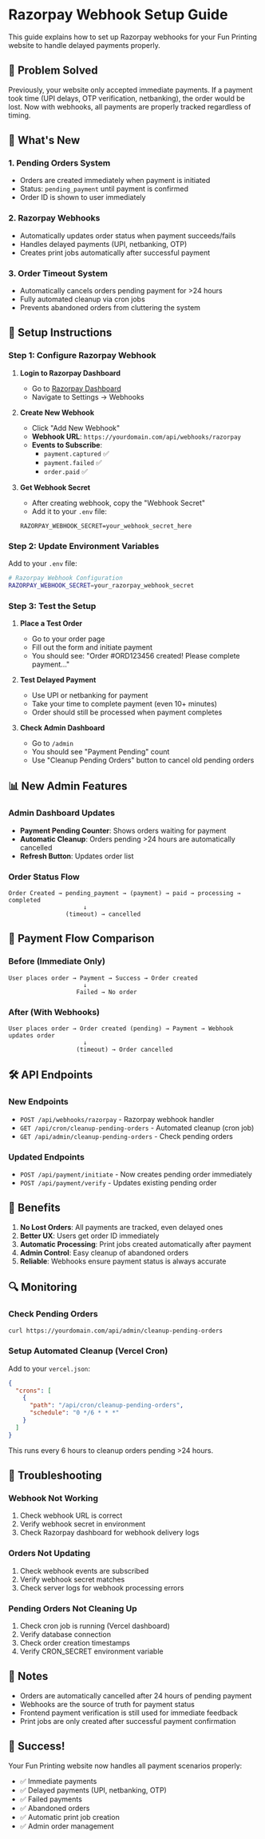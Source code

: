 # Razorpay Webhook Setup Guide

This guide explains how to set up Razorpay webhooks for your Fun Printing website to handle delayed payments properly.

## 🎯 Problem Solved

Previously, your website only accepted immediate payments. If a payment took time (UPI delays, OTP verification, netbanking), the order would be lost. Now with webhooks, all payments are properly tracked regardless of timing.

## 🔧 What's New

### 1. **Pending Orders System**
- Orders are created immediately when payment is initiated
- Status: `pending_payment` until payment is confirmed
- Order ID is shown to user immediately

### 2. **Razorpay Webhooks**
- Automatically updates order status when payment succeeds/fails
- Handles delayed payments (UPI, netbanking, OTP)
- Creates print jobs automatically after successful payment

### 3. **Order Timeout System**
- Automatically cancels orders pending payment for >24 hours
- Fully automated cleanup via cron jobs
- Prevents abandoned orders from cluttering the system

## 🚀 Setup Instructions

### Step 1: Configure Razorpay Webhook

1. **Login to Razorpay Dashboard**
   - Go to [Razorpay Dashboard](https://dashboard.razorpay.com/)
   - Navigate to Settings → Webhooks

2. **Create New Webhook**
   - Click "Add New Webhook"
   - **Webhook URL**: `https://yourdomain.com/api/webhooks/razorpay`
   - **Events to Subscribe**:
     - `payment.captured` ✅
     - `payment.failed` ✅
     - `order.paid` ✅

3. **Get Webhook Secret**
   - After creating webhook, copy the "Webhook Secret"
   - Add it to your `.env` file:
   ```
   RAZORPAY_WEBHOOK_SECRET=your_webhook_secret_here
   ```

### Step 2: Update Environment Variables

Add to your `.env` file:
```bash
# Razorpay Webhook Configuration
RAZORPAY_WEBHOOK_SECRET=your_razorpay_webhook_secret
```

### Step 3: Test the Setup

1. **Place a Test Order**
   - Go to your order page
   - Fill out the form and initiate payment
   - You should see: "Order #ORD123456 created! Please complete payment..."

2. **Test Delayed Payment**
   - Use UPI or netbanking for payment
   - Take your time to complete payment (even 10+ minutes)
   - Order should still be processed when payment completes

3. **Check Admin Dashboard**
   - Go to `/admin`
   - You should see "Payment Pending" count
   - Use "Cleanup Pending Orders" button to cancel old pending orders

## 📊 New Admin Features

### Admin Dashboard Updates
- **Payment Pending Counter**: Shows orders waiting for payment
- **Automatic Cleanup**: Orders pending >24 hours are automatically cancelled
- **Refresh Button**: Updates order list

### Order Status Flow
```
Order Created → pending_payment → (payment) → paid → processing → completed
                     ↓
                (timeout) → cancelled
```

## 🔄 Payment Flow Comparison

### Before (Immediate Only)
```
User places order → Payment → Success → Order created
                     ↓
                   Failed → No order
```

### After (With Webhooks)
```
User places order → Order created (pending) → Payment → Webhook updates order
                     ↓
                   (timeout) → Order cancelled
```

## 🛠️ API Endpoints

### New Endpoints
- `POST /api/webhooks/razorpay` - Razorpay webhook handler
- `GET /api/cron/cleanup-pending-orders` - Automated cleanup (cron job)
- `GET /api/admin/cleanup-pending-orders` - Check pending orders

### Updated Endpoints
- `POST /api/payment/initiate` - Now creates pending order immediately
- `POST /api/payment/verify` - Updates existing pending order

## 🎯 Benefits

1. **No Lost Orders**: All payments are tracked, even delayed ones
2. **Better UX**: Users get order ID immediately
3. **Automatic Processing**: Print jobs created automatically after payment
4. **Admin Control**: Easy cleanup of abandoned orders
5. **Reliable**: Webhooks ensure payment status is always accurate

## 🔍 Monitoring

### Check Pending Orders
```bash
curl https://yourdomain.com/api/admin/cleanup-pending-orders
```

### Setup Automated Cleanup (Vercel Cron)
Add to your `vercel.json`:
```json
{
  "crons": [
    {
      "path": "/api/cron/cleanup-pending-orders",
      "schedule": "0 */6 * * *"
    }
  ]
}
```
This runs every 6 hours to cleanup orders pending >24 hours.

## 🚨 Troubleshooting

### Webhook Not Working
1. Check webhook URL is correct
2. Verify webhook secret in environment
3. Check Razorpay dashboard for webhook delivery logs

### Orders Not Updating
1. Check webhook events are subscribed
2. Verify webhook secret matches
3. Check server logs for webhook processing errors

### Pending Orders Not Cleaning Up
1. Check cron job is running (Vercel dashboard)
2. Verify database connection
3. Check order creation timestamps
4. Verify CRON_SECRET environment variable

## 📝 Notes

- Orders are automatically cancelled after 24 hours of pending payment
- Webhooks are the source of truth for payment status
- Frontend payment verification is still used for immediate feedback
- Print jobs are only created after successful payment confirmation

## 🎉 Success!

Your Fun Printing website now handles all payment scenarios properly:
- ✅ Immediate payments
- ✅ Delayed payments (UPI, netbanking, OTP)
- ✅ Failed payments
- ✅ Abandoned orders
- ✅ Automatic print job creation
- ✅ Admin order management
